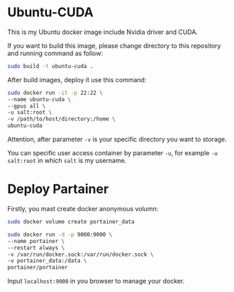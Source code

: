 # Ubuntu-CUDA

This is my Ubuntu docker image include Nvidia driver and CUDA.

If you want to build this image, please change directory to this repository and running command as follow:

```bash
sudo build -t ubuntu-cuda .
```

After build images, deploy it use this command:

```bash
sudo docker run -it -p 22:22 \
--name ubuntu-cuda \
--gpus all \
-u salt:root \
-v /path/to/host/directory:/home \
ubuntu-cuda
```

Attention, after parameter `-v` is your specific directory you want to storage.

You can specific user access container by parameter `-u`, for example `-u salt:root` in which `salt` is my username.

# Deploy Partainer

Firstly, you mast create docker anonymous volumn:

```bash
sudo docker volume create portainer_data
```

```bash
sudo docker run -d -p 9000:9000 \
--name portainer \
--restart always \
-v /var/run/docker.sock:/var/run/docker.sock \
-v portainer_data:/data \
portainer/portainer
```

Input `localhost:9000` in you browser to manage your docker.
